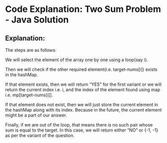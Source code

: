 # Code Explanation: Two Sum Problem - Java Solution

## Explanation:

The steps are as follows:

We will select the element of the array one by one using a loop(say i).

Then we will check if the other required element(i.e. target-nums[i]) exists in the hashMap.

If that element exists, then we will return “YES” for the first variant or we will return the current index i.e. i, and the index of the element found using map i.e. mp[target-nums[i]].

If that element does not exist, then we will just store the current element in the hashMap along with its index. Because in the future, the current element might be a part of our answer.

Finally, if we are out of the loop, that means there is no such pair whose sum is equal to the target. In this case, we will return either “NO” or {-1, -1} as per the variant of the question.
